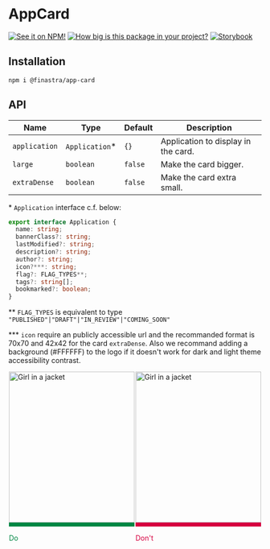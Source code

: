 # AppCard

[![See it on NPM!](https://img.shields.io/npm/v/@finastra/app-card?style=for-the-badge)](https://www.npmjs.com/package/@finastra/app-card)
[![How big is this package in your project?](https://img.shields.io/bundlephobia/minzip/@finastra/app-card?style=for-the-badge)](https://bundlephobia.com/result?p=@finastra/app-card')
[![Storybook](https://shields.io/badge/-Play%20with%20this%20web%20component-2a0481?logo=storybook&style=for-the-badge)](https://finastra.github.io/finastra-design-system/?path=/story/components-app-card--default)

## Installation

```
npm i @finastra/app-card
```

## API

| Name          | Type           | Default | Description                         |
| ------------- | -------------- | ------- | ----------------------------------- |
| `application` | `Application`* | `{}`    | Application to display in the card. |
| `large`       | `boolean`      | `false` | Make the card bigger.               |
| `extraDense`  | `boolean`      | `false` | Make the card extra small.          |

\* `Application` interface c.f. below:

```ts
export interface Application {
  name: string;
  bannerClass?: string;
  lastModified?: string;
  description?: string;
  author?: string;
  icon?***: string;
  flag?: FLAG_TYPES**;
  tags?: string[];
  bookmarked?: boolean;
}
```

\*\* `FLAG_TYPES` is equivalent to type `"PUBLISHED"|"DRAFT"|"IN_REVIEW"|"COMING_SOON"`

\*\*\* `icon` require an publicly accessible url and the recommanded format is 70x70 and 42x42 for the card `extraDense`. Also we recommand adding a background (#FFFFFF) to the logo if it doesn't work for dark and light theme accessibility contrast.

<div style="display:flex; flex-direction:row;justify-content: space-around;">
  <div>
    <img src="https://i.imgur.com/AFDwskP.png" alt="Girl in a jacket" width="250" height="300px">
    <div style="width:100%;height:8px;background-color:#008744;"></div>
    <p style="color:#008744;">Do</p>
  </div>
  <div>
    <img src="https://i.imgur.com/TGHSH9D.png" alt="Girl in a jacket" width="250" height="300px">
    <div style="width:100%;height:8px;background-color:#D60040;"></div>
    <p style="color:#D60040;">Don't</p>
  </div>
</div>
